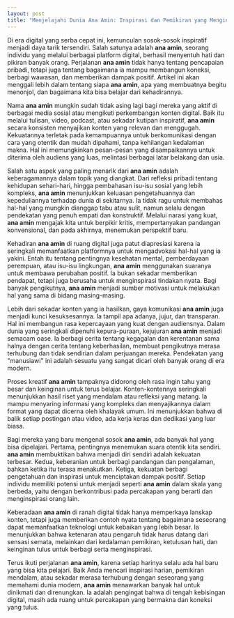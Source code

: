 ```yaml
---
layout: post
title: "Menjelajahi Dunia Ana Amin: Inspirasi dan Pemikiran yang Menginspirasi"
---
```


Di era digital yang serba cepat ini, kemunculan sosok-sosok inspiratif menjadi daya tarik tersendiri. Salah satunya adalah **ana amin**, seorang individu yang melalui berbagai platform digital, berhasil menyentuh hati dan pikiran banyak orang. Perjalanan **ana amin** tidak hanya tentang pencapaian pribadi, tetapi juga tentang bagaimana ia mampu membangun koneksi, berbagi wawasan, dan memberikan dampak positif. Artikel ini akan menggali lebih dalam tentang siapa **ana amin**, apa yang membuatnya begitu menonjol, dan bagaimana kita bisa belajar dari kehadirannya.

Nama **ana amin** mungkin sudah tidak asing lagi bagi mereka yang aktif di berbagai media sosial atau mengikuti perkembangan konten digital. Baik itu melalui tulisan, video, podcast, atau sekadar kutipan inspiratif, **ana amin** secara konsisten menyajikan konten yang relevan dan menggugah. Kekuatannya terletak pada kemampuannya untuk berkomunikasi dengan cara yang otentik dan mudah dipahami, tanpa kehilangan kedalaman makna. Hal ini memungkinkan pesan-pesan yang disampaikannya untuk diterima oleh audiens yang luas, melintasi berbagai latar belakang dan usia.

Salah satu aspek yang paling menarik dari **ana amin** adalah keberagamannya dalam topik yang diangkat. Dari refleksi pribadi tentang kehidupan sehari-hari, hingga pembahasan isu-isu sosial yang lebih kompleks, **ana amin** menunjukkan keluasan pengetahuannya dan kepeduliannya terhadap dunia di sekitarnya. Ia tidak ragu untuk membahas hal-hal yang mungkin dianggap tabu atau sulit, namun selalu dengan pendekatan yang penuh empati dan konstruktif. Melalui narasi yang kuat, **ana amin** mengajak kita untuk berpikir kritis, mempertanyakan pandangan konvensional, dan pada akhirnya, menemukan perspektif baru.

Kehadiran **ana amin** di ruang digital juga patut diapresiasi karena ia seringkali memanfaatkan platformnya untuk mengadvokasi hal-hal yang ia yakini. Entah itu tentang pentingnya kesehatan mental, pemberdayaan perempuan, atau isu-isu lingkungan, **ana amin** menggunakan suaranya untuk membawa perubahan positif. Ia bukan sekadar memberikan pendapat, tetapi juga berusaha untuk menginspirasi tindakan nyata. Bagi banyak pengikutnya, **ana amin** menjadi sumber motivasi untuk melakukan hal yang sama di bidang masing-masing.

Lebih dari sekadar konten yang ia hasilkan, gaya komunikasi **ana amin** juga menjadi kunci kesuksesannya. Ia tampil apa adanya, jujur, dan transparan. Hal ini membangun rasa kepercayaan yang kuat dengan audiensnya. Dalam dunia yang seringkali dipenuhi kepura-puraan, kejujuran **ana amin** menjadi semacam oase. Ia berbagi cerita tentang kegagalan dan kerentanan sama halnya dengan cerita tentang keberhasilan, membuat pengikutnya merasa terhubung dan tidak sendirian dalam perjuangan mereka. Pendekatan yang "manusiawi" ini adalah sesuatu yang sangat dicari oleh banyak orang di era modern.

Proses kreatif **ana amin** tampaknya didorong oleh rasa ingin tahu yang besar dan keinginan untuk terus belajar. Konten-kontennya seringkali menunjukkan hasil riset yang mendalam atau refleksi yang matang. Ia mampu menyaring informasi yang kompleks dan menyajikannya dalam format yang dapat dicerna oleh khalayak umum. Ini menunjukkan bahwa di balik setiap postingan atau video, ada kerja keras dan dedikasi yang luar biasa.

Bagi mereka yang baru mengenal sosok **ana amin**, ada banyak hal yang bisa dipelajari. Pertama, pentingnya menemukan suara otentik kita sendiri. **ana amin** membuktikan bahwa menjadi diri sendiri adalah kekuatan terbesar. Kedua, keberanian untuk berbagi pandangan dan pengalaman, bahkan ketika itu terasa menakutkan. Ketiga, kekuatan berbagi pengetahuan dan inspirasi untuk menciptakan dampak positif. Setiap individu memiliki potensi untuk menjadi seperti **ana amin** dalam skala yang berbeda, yaitu dengan berkontribusi pada percakapan yang berarti dan menginspirasi orang lain.

Keberadaan **ana amin** di ranah digital tidak hanya memperkaya lanskap konten, tetapi juga memberikan contoh nyata tentang bagaimana seseorang dapat memanfaatkan teknologi untuk kebaikan yang lebih besar. Ia menunjukkan bahwa ketenaran atau pengaruh tidak harus datang dari sensasi semata, melainkan dari kedalaman pemikiran, ketulusan hati, dan keinginan tulus untuk berbagi serta menginspirasi.

Terus ikuti perjalanan **ana amin**, karena setiap harinya selalu ada hal baru yang bisa kita pelajari. Baik Anda mencari inspirasi harian, pemikiran mendalam, atau sekadar merasa terhubung dengan seseorang yang memahami dunia modern, **ana amin** menawarkan banyak hal untuk dinikmati dan direnungkan. Ia adalah pengingat bahwa di tengah kebisingan digital, masih ada ruang untuk percakapan yang bermakna dan koneksi yang tulus.
